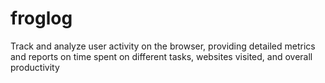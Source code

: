 # froglog
Track and analyze user activity on the browser, providing detailed metrics and reports on time spent on different tasks, websites visited, and overall productivity
